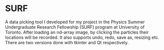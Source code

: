 # SURF
A data picking tool I developed for my project in the Physics Summer Undergraduate Research Fellowship (SURF) program at University of Toronto.
After loading an nd-array image, by clicking the particles their locations will be recorded. It also supports undo, redo, save as, resizing etc.
There are two versions done with tkinter and Qt respectively.
